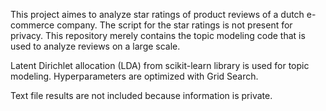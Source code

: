 This project aimes to analyze star ratings of product reviews of a dutch e-commerce company. The script for the star ratings is not present for privacy. This repository merely contains the topic modeling code that is used to analyze reviews on a large scale.

Latent Dirichlet allocation (LDA) from scikit-learn library is used for topic modeling. Hyperparameters are optimized with Grid Search.


Text file results are not included because information is private.
